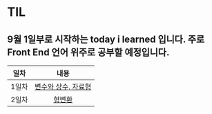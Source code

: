 
# TIL 

**9월 1일부로 시작하는 today i learned 입니다.**
**주로 Front End 언어 위주로 공부할 예정입니다.**
---
|일차|내용|
|:--:|:--:|
|1일차|[변수와 상수, 자료형](1일차.md)|
|2일차|[형변환](2일차.md)|


